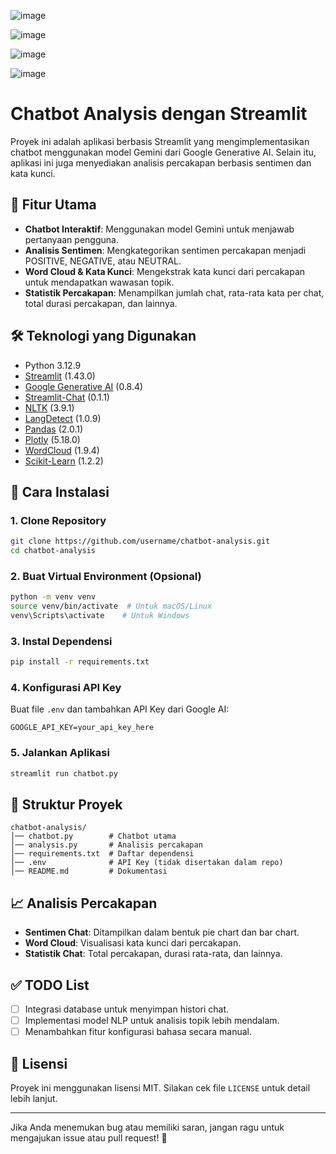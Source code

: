 ![image](https://github.com/user-attachments/assets/1835125c-eadb-4117-902a-f9139014a263)

![image](https://github.com/user-attachments/assets/681f453d-45c4-479e-aada-f5fbdd39104a)

![image](https://github.com/user-attachments/assets/87dffbdf-8caf-49bd-aec5-54f58d876253)

![image](https://github.com/user-attachments/assets/562874b8-1f57-4dbb-86e0-0074735485a4)


# Chatbot Analysis dengan Streamlit

Proyek ini adalah aplikasi berbasis Streamlit yang mengimplementasikan chatbot menggunakan model Gemini dari Google Generative AI. Selain itu, aplikasi ini juga menyediakan analisis percakapan berbasis sentimen dan kata kunci.

## 📌 Fitur Utama
- **Chatbot Interaktif**: Menggunakan model Gemini untuk menjawab pertanyaan pengguna.
- **Analisis Sentimen**: Mengkategorikan sentimen percakapan menjadi POSITIVE, NEGATIVE, atau NEUTRAL.
- **Word Cloud & Kata Kunci**: Mengekstrak kata kunci dari percakapan untuk mendapatkan wawasan topik.
- **Statistik Percakapan**: Menampilkan jumlah chat, rata-rata kata per chat, total durasi percakapan, dan lainnya.

## 🛠 Teknologi yang Digunakan
- Python 3.12.9
- [Streamlit](https://streamlit.io/) (1.43.0)
- [Google Generative AI](https://ai.google.dev/) (0.8.4)
- [Streamlit-Chat](https://github.com/AI-Yash/st-chat) (0.1.1)
- [NLTK](https://www.nltk.org/) (3.9.1)
- [LangDetect](https://pypi.org/project/langdetect/) (1.0.9)
- [Pandas](https://pandas.pydata.org/) (2.0.1)
- [Plotly](https://plotly.com/) (5.18.0)
- [WordCloud](https://github.com/amueller/word_cloud) (1.9.4)
- [Scikit-Learn](https://scikit-learn.org/) (1.2.2)

## 🚀 Cara Instalasi
### 1. Clone Repository
```bash
git clone https://github.com/username/chatbot-analysis.git
cd chatbot-analysis
```

### 2. Buat Virtual Environment (Opsional)
```bash
python -m venv venv
source venv/bin/activate  # Untuk macOS/Linux
venv\Scripts\activate    # Untuk Windows
```

### 3. Instal Dependensi
```bash
pip install -r requirements.txt
```

### 4. Konfigurasi API Key
Buat file `.env` dan tambahkan API Key dari Google AI:
```env
GOOGLE_API_KEY=your_api_key_here
```

### 5. Jalankan Aplikasi
```bash
streamlit run chatbot.py
```

## 📂 Struktur Proyek
```
chatbot-analysis/
│── chatbot.py        # Chatbot utama
│── analysis.py       # Analisis percakapan
│── requirements.txt  # Daftar dependensi
│── .env              # API Key (tidak disertakan dalam repo)
│── README.md         # Dokumentasi
```

## 📈 Analisis Percakapan
- **Sentimen Chat**: Ditampilkan dalam bentuk pie chart dan bar chart.
- **Word Cloud**: Visualisasi kata kunci dari percakapan.
- **Statistik Chat**: Total percakapan, durasi rata-rata, dan lainnya.

## ✅ TODO List
- [ ] Integrasi database untuk menyimpan histori chat.
- [ ] Implementasi model NLP untuk analisis topik lebih mendalam.
- [ ] Menambahkan fitur konfigurasi bahasa secara manual.

## 📜 Lisensi
Proyek ini menggunakan lisensi MIT. Silakan cek file `LICENSE` untuk detail lebih lanjut.

---

Jika Anda menemukan bug atau memiliki saran, jangan ragu untuk mengajukan issue atau pull request! 🚀


